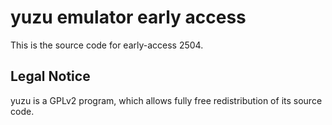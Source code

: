 yuzu emulator early access
=============

This is the source code for early-access 2504.

## Legal Notice

yuzu is a GPLv2 program, which allows fully free redistribution of its source code.
